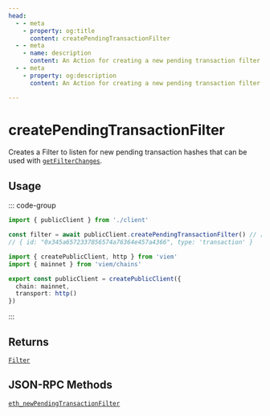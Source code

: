 ```yaml
---
head:
  - - meta
    - property: og:title
      content: createPendingTransactionFilter
  - - meta
    - name: description
      content: An Action for creating a new pending transaction filter.
  - - meta
    - property: og:description
      content: An Action for creating a new pending transaction filter.

---
```


# createPendingTransactionFilter

Creates a Filter to listen for new pending transaction hashes that can be used with [`getFilterChanges`](/docs/actions/public/getFilterChanges).

## Usage

::: code-group

```ts [example.ts]
import { publicClient } from './client'

const filter = await publicClient.createPendingTransactionFilter() // [!code focus:99]
// { id: "0x345a6572337856574a76364e457a4366", type: 'transaction' }
```

```ts [client.ts]
import { createPublicClient, http } from 'viem'
import { mainnet } from 'viem/chains'

export const publicClient = createPublicClient({
  chain: mainnet,
  transport: http()
})
```

:::

## Returns

[`Filter`](/docs/glossary/types#filter)

## JSON-RPC Methods

[`eth_newPendingTransactionFilter`](https://ethereum.org/en/developers/docs/apis/json-rpc/#eth_newpendingtransactionfilter)